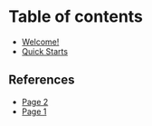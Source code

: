 # Table of contents

* [Welcome!](README.md)
* [Quick Starts](readme-1.md)

## References

* [Page 2](references/page-2.md)
* [Page 1](references/page-1.md)

